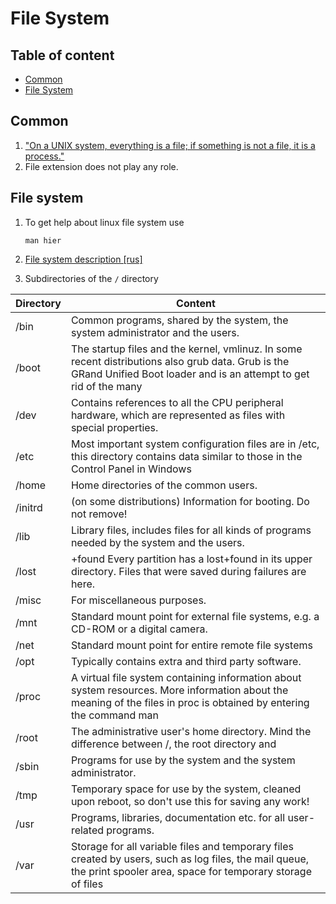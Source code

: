 # File System

## Table of content
- [Common](#common)
- [File System](#file-system)


## Common
1. ["On a UNIX system, everything is a file; if something is not a file, it is a process."](http://www.tldp.org/LDP/intro-linux/html/sect_03_01.html)
1. File extension does not play any role.

## File system
1. To get help about linux file system use
    ```
    man hier
    ```
1. [File system description [rus]](https://stepik.org/lesson/28949/step/2?course=%D0%9E%D1%81%D0%BD%D0%BE%D0%B2%D1%8B-Linux&unit=9961)

1. Subdirectories of the `/` directory

| Directory	| Content |
| --------- | ------- |
| /bin |	Common programs, shared by the system, the system administrator and the users. |
| /boot |	The startup files and the kernel, vmlinuz. In some recent distributions also grub data. Grub is the GRand Unified Boot loader and is an attempt to get rid of the many  |different boot-loaders we know today.
| /dev |	Contains references to all the CPU peripheral hardware, which are represented as files with special properties. |
| /etc |	Most important system configuration files are in /etc, this directory contains data similar to those in the Control Panel in Windows |
| /home |	Home directories of the common users. |
| /initrd |	(on some distributions) Information for booting. Do not remove! |
| /lib |	Library files, includes files for all kinds of programs needed by the system and the users. |
| /lost |+found	Every partition has a lost+found in its upper directory. Files that were saved during failures are here. |
| /misc |	For miscellaneous purposes. |
| /mnt |	Standard mount point for external file systems, e.g. a CD-ROM or a digital camera. |
| /net |	Standard mount point for entire remote file systems |
| /opt |	Typically contains extra and third party software. |
| /proc |	A virtual file system containing information about system resources. More information about the meaning of the files in proc is obtained by entering the command man  |proc in a terminal window. The file proc.txt discusses the virtual file system in detail.
| /root |	The administrative user's home directory. Mind the difference between /, the root directory and | /root |, the home directory of the root user. |
| /sbin |	Programs for use by the system and the system administrator. |
| /tmp |	Temporary space for use by the system, cleaned upon reboot, so don't use this for saving any work! |
| /usr |	Programs, libraries, documentation etc. for all user-related programs. |
| /var |	Storage for all variable files and temporary files created by users, such as log files, the mail queue, the print spooler area, space for temporary storage of files  |downloaded from the Internet, or to keep an image of a CD before burning it.
